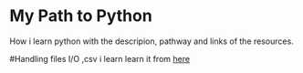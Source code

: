 # My Path to Python
How i learn python with the descripion, pathway and links of the resources. 

#Handling files I/O ,csv 
i learn learn it from [here](https://github.com/codingforentrepreneurs/30-Days-of-Python/blob/master/PythonCheatSheet.md)
